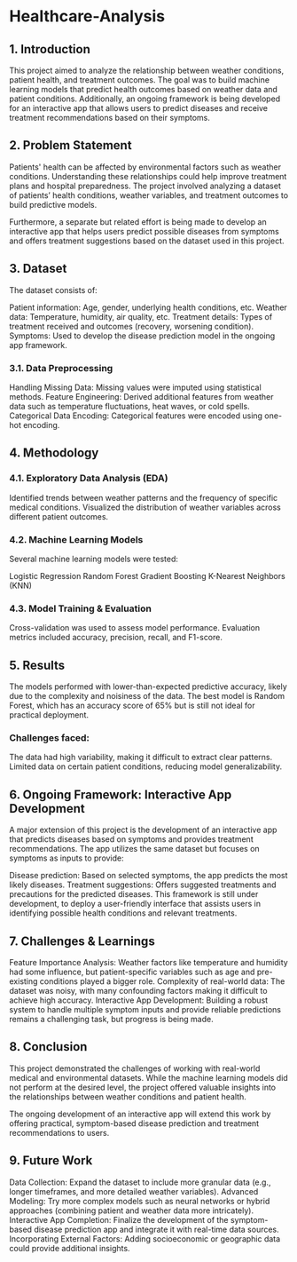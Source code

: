 # Healthcare-Analysis
## 1. Introduction
This project aimed to analyze the relationship between weather conditions, patient health, and treatment outcomes. The goal was to build machine learning models that predict health outcomes based on weather data and patient conditions. Additionally, an ongoing framework is being developed for an interactive app that allows users to predict diseases and receive treatment recommendations based on their symptoms.

## 2. Problem Statement
Patients' health can be affected by environmental factors such as weather conditions. Understanding these relationships could help improve treatment plans and hospital preparedness. The project involved analyzing a dataset of patients’ health conditions, weather variables, and treatment outcomes to build predictive models.

Furthermore, a separate but related effort is being made to develop an interactive app that helps users predict possible diseases from symptoms and offers treatment suggestions based on the dataset used in this project.

## 3. Dataset
The dataset consists of:

Patient information: Age, gender, underlying health conditions, etc.
Weather data: Temperature, humidity, air quality, etc.
Treatment details: Types of treatment received and outcomes (recovery, worsening condition).
Symptoms: Used to develop the disease prediction model in the ongoing app framework.
### 3.1. Data Preprocessing
Handling Missing Data: Missing values were imputed using statistical methods.
Feature Engineering: Derived additional features from weather data such as temperature fluctuations, heat waves, or cold spells.
Categorical Data Encoding: Categorical features were encoded using one-hot encoding.
## 4. Methodology
### 4.1. Exploratory Data Analysis (EDA)
Identified trends between weather patterns and the frequency of specific medical conditions.
Visualized the distribution of weather variables across different patient outcomes.
### 4.2. Machine Learning Models
Several machine learning models were tested:

Logistic Regression
Random Forest
Gradient Boosting
K-Nearest Neighbors (KNN)

### 4.3. Model Training & Evaluation
Cross-validation was used to assess model performance.
Evaluation metrics included accuracy, precision, recall, and F1-score.
## 5. Results
The models performed with lower-than-expected predictive accuracy, likely due to the complexity and noisiness of the data.
The best model is Random Forest, which has an accuracy score of 65% but is still not ideal for practical deployment.
### Challenges faced:
The data had high variability, making it difficult to extract clear patterns.
Limited data on certain patient conditions, reducing model generalizability.
## 6. Ongoing Framework: Interactive App Development
A major extension of this project is the development of an interactive app that predicts diseases based on symptoms and provides treatment recommendations. The app utilizes the same dataset but focuses on symptoms as inputs to provide:

Disease prediction: Based on selected symptoms, the app predicts the most likely diseases.
Treatment suggestions: Offers suggested treatments and precautions for the predicted diseases.
This framework is still under development, to deploy a user-friendly interface that assists users in identifying possible health conditions and relevant treatments.

## 7. Challenges & Learnings
Feature Importance Analysis: Weather factors like temperature and humidity had some influence, but patient-specific variables such as age and pre-existing conditions played a bigger role.
Complexity of real-world data: The dataset was noisy, with many confounding factors making it difficult to achieve high accuracy.
Interactive App Development: Building a robust system to handle multiple symptom inputs and provide reliable predictions remains a challenging task, but progress is being made.
## 8. Conclusion
This project demonstrated the challenges of working with real-world medical and environmental datasets. While the machine learning models did not perform at the desired level, the project offered valuable insights into the relationships between weather conditions and patient health.

The ongoing development of an interactive app will extend this work by offering practical, symptom-based disease prediction and treatment recommendations to users.

## 9. Future Work
Data Collection: Expand the dataset to include more granular data (e.g., longer timeframes, and more detailed weather variables).
Advanced Modeling: Try more complex models such as neural networks or hybrid approaches (combining patient and weather data more intricately).
Interactive App Completion: Finalize the development of the symptom-based disease prediction app and integrate it with real-time data sources.
Incorporating External Factors: Adding socioeconomic or geographic data could provide additional insights.
